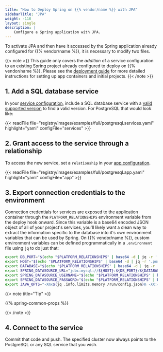```yaml
---
title: "How to Deploy Spring on {{% vendor/name %}} with JPA"
sidebarTitle: "JPA"
weight: -110
layout: single
description: |
    Configure a Spring application with JPA.
---
```


To activate JPA and then have it accessed by the Spring application already configured for {{% vendor/name %}}, it is necessary to modify two files.

{{< note >}}
This guide only covers the *addition* of a service configuration to an existing Spring project already configured to deploy on {{% vendor/name %}}. Please see the [deployment guide](/guides/spring/deploy/_index.md) for more detailed instructions for setting up app containers and initial projects.
{{< /note >}}

## 1. Add a SQL database service

In your [service configuration](/add-services/_index.md), include a SQL database service with a [valid supported version](/add-services/_index.md) to find a valid version. For PostgreSQL that would look like:

{{< readFile file="registry/images/examples/full/postgresql.services.yaml" highlight="yaml" configFile="services" >}}

## 2. Grant access to the service through a relationship

To access the new service, set a `relationship` in your [app configuration](/create-apps/app-reference/single-runtime-image.md#relationships).

{{< readFile file="registry/images/examples/full/postgresql.app.yaml" highlight="yaml" configFile="app" >}}

## 3. Export connection credentials to the environment

Connection credentials for services are exposed to the application container through the `PLATFORM_RELATIONSHIPS` environment variable from the deploy hook onward. Since this variable is a base64 encoded JSON object of all of your project's services, you'll likely want a clean way to extract the information specific to the database into it's own environment variables that can be used by Spring. On {{% vendor/name %}}, custom environment variables can be defined programmatically in a `.environment` file using `jq` to do just that:

```bash {location=".environment"}
export DB_PORT="$(echo "$PLATFORM_RELATIONSHIPS" | base64 -d | jq -r '.postgresdatabase[0].port')"
export HOST="$(echo "$PLATFORM_RELATIONSHIPS" | base64 -d | jq -r '.postgresdatabase[0].host')"
export DATABASE="$(echo "$PLATFORM_RELATIONSHIPS" | base64 -d | jq -r '.postgresdatabase[0].path')"
export SPRING_DATASOURCE_URL="jdbc:mysql://${HOST}:${DB_PORT}/${DATABASE}"
export SPRING_DATASOURCE_USERNAME="$(echo "$PLATFORM_RELATIONSHIPS" | base64 -d | jq -r '.postgresdatabase[0].username')"
export SPRING_DATASOURCE_PASSWORD="$(echo "$PLATFORM_RELATIONSHIPS" | base64 -d | jq -r '.postgresdatabase[0].password')"
export JAVA_OPTS="-Xmx$(jq .info.limits.memory /run/config.json)m -XX:+ExitOnOutOfMemoryError"
```

{{< note title="Tip" >}}

{{% spring-common-props %}}

{{< /note >}}

## 4. Connect to the service

Commit that code and push.
The specified cluster now always points to the PostgreSQL or any SQL service that you wish.
